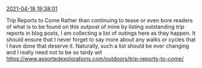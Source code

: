 [2021-04-18 19:38:01](https://mstdn.social/@hill_wanderer/106088017477395411)

Trip Reports to Come Rather than continuing to tease or even bore readers of what is to be found on this outpost of mine by listing outstanding trip reports in blog posts, I am collecting a list of outings here as they happen. It should ensure that I never forget to say more about any walks or cycles that I have done that deserve it. Naturally, such a list should be ever changing and I really need not to be so tardy wit <a href="https://www.assortedexplorations.com/outdoors/trip-reports-to-come/" target="_blank" rel="nofollow noopener noreferrer" translate="no">https://www.assortedexplorations.com/outdoors/trip-reports-to-come/</a>